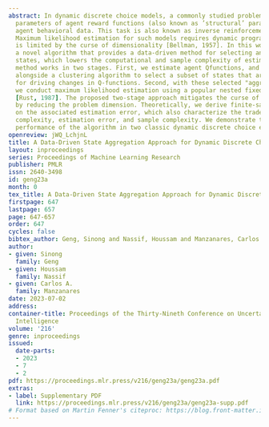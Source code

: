 ```yaml
---
abstract: In dynamic discrete choice models, a commonly studied problem is estimating
  parameters of agent reward functions (also known as ’structural’ parameters) using
  agent behavioral data. This task is also known as inverse reinforcement learning.
  Maximum likelihood estimation for such models requires dynamic programming, which
  is limited by the curse of dimensionality [Bellman, 1957]. In this work, we present
  a novel algorithm that provides a data-driven method for selecting and aggregating
  states, which lowers the computational and sample complexity of estimation. Our
  method works in two stages. First, we estimate agent Qfunctions, and leverage them
  alongside a clustering algorithm to select a subset of states that are most pivotal
  for driving changes in Q-functions. Second, with these selected "aggregated" states,
  we conduct maximum likelihood estimation using a popular nested fixed-point algorithm
  [Rust, 1987]. The proposed two-stage approach mitigates the curse of dimensionality
  by reducing the problem dimension. Theoretically, we derive finite-sample bounds
  on the associated estimation error, which also characterize the trade-off of computational
  complexity, estimation error, and sample complexity. We demonstrate the empirical
  performance of the algorithm in two classic dynamic discrete choice estimation applications.
openreview: jWQ_LchjnL
title: A Data-Driven State Aggregation Approach for Dynamic Discrete Choice Models
layout: inproceedings
series: Proceedings of Machine Learning Research
publisher: PMLR
issn: 2640-3498
id: geng23a
month: 0
tex_title: A Data-Driven State Aggregation Approach for Dynamic Discrete Choice Models
firstpage: 647
lastpage: 657
page: 647-657
order: 647
cycles: false
bibtex_author: Geng, Sinong and Nassif, Houssam and Manzanares, Carlos A.
author:
- given: Sinong
  family: Geng
- given: Houssam
  family: Nassif
- given: Carlos A.
  family: Manzanares
date: 2023-07-02
address:
container-title: Proceedings of the Thirty-Nineth Conference on Uncertainty in Artificial
  Intelligence
volume: '216'
genre: inproceedings
issued:
  date-parts:
  - 2023
  - 7
  - 2
pdf: https://proceedings.mlr.press/v216/geng23a/geng23a.pdf
extras:
- label: Supplementary PDF
  link: https://proceedings.mlr.press/v216/geng23a/geng23a-supp.pdf
# Format based on Martin Fenner's citeproc: https://blog.front-matter.io/posts/citeproc-yaml-for-bibliographies/
---
```

